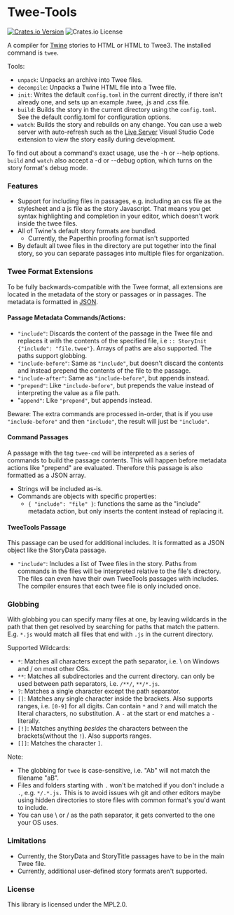 # Twee-Tools

[![Crates.io Version](https://img.shields.io/crates/v/twee-tools)](https://crates.io/crates/twee-tools)
![Crates.io License](https://img.shields.io/crates/l/twee-tools)


A compiler for [Twine](https://twinery.org/) stories to HTML or HTML to Twee3. The installed command is `twee`.

Tools:

- `unpack`: Unpacks an archive into Twee files.
- `decompile`: Unpacks a Twine HTML file into a Twee file.
- `init`: Writes the default `config.toml` in the current directly, if there isn't already one, and sets up an example .twee, .js and .css file.
- `build`: Builds the story in the current directory using the `config.toml`. See the default config.toml for configuration options.
- `watch`: Builds the story and rebuilds on any change. You can use a web server with auto-refresh such as the [Live Server](https://marketplace.visualstudio.com/items?itemName=ritwickdey.LiveServer) Visual Studio Code extension to view the story easily during development.

To find out about a command's exact usage, use the -h or --help options.  
`build` and `watch` also accept a -d or --debug option, which turns on the story format's debug mode.

### Features

- Support for including files in passages, e.g. including an css file as the stylesheet and a js file as the story Javascript.
That means you get syntax highlighting and completion in your editor, which doesn't work inside the twee files.
- All of Twine's default story formats are bundled.
    - Currently, the Paperthin proofing format isn't supported
- By default all twee files in the directory are put together into the final story, so you can separate passages into multiple files for organization.


### Twee Format Extensions

To be fully backwards-compatible with the Twee format, all extensions are located in the metadata of the story or passages or in passages. The metadata is formatted in [JSON](https://www.w3schools.com/js/js_json_syntax.asp).  

#### Passage Metadata Commands/Actions:
- `"include"`: Discards the content of the passage in the Twee file and replaces it with the contents of the specified file, i.e `:: StoryInit {"include": "file.twee"}`. Arrays of paths are also supported. The paths support globbing.
- `"include-before"`: Same as `"include"`, but doesn't discard the contents and instead prepend the contents of the file to the passage.
- `"include-after"`: Same as `"include-before"`, but appends instead.
- `"prepend"`: Like `"include-before"`, but prepends the value instead of interpreting the value as a file path.
- "`append"`: Like `"prepend"`, but appends instead.

Beware: The extra commands are processed in-order, that is if you use `"include-before"` and then `"include"`, the result will just be `"include"`.

#### Command Passages

A passage with the tag `twee-cmd` will be interpreted as a series of commands to build the passage contents. This will happen before metadata actions like "prepend" are evaluated. Therefore this passage is also formatted as a JSON array.

- Strings will be included as-is.
- Commands are objects with specific properties:
    - `{ "include": "file" }`: functions the same as the "include" metadata action, but only inserts the content instead of replacing it.


#### TweeTools Passage
This passage can be used for additional includes. It is formatted as a JSON object like the StoryData passage.

- `"include"`: Includes a list of Twee files in the story. Paths from commands in the files will be interpreted relative to the file's directory. The files can even have their own TweeTools passages with includes. The compiler ensures that each twee file is only included once.



### Globbing

With globbing you can specify many files at one, by leaving wildcards in the path that then get resolved by searching for paths that match the pattern.  
E.g. `*.js` would match all files that end with `.js` in the current directory.  
  
Supported Wildcards:
- `*`: Matches all characters except the path separator, i.e. \ on Windows and / on most other OSs.
- `**`: Matches all subdirectories and the current directory. can only be used between path separators, i.e. `/**/`, `**/*.js`.
- `?`: Matches a single character except the path separator.
- `[]`: Matches any single character inside the brackets. Also supports ranges, i.e. `[0-9]` for all digits. Can contain `*` and `?` and will match the literal characters, no substitution. A `-` at the start or end matches a `-` literally.
- `[!]`: Matches anything *besides* the characters between the brackets(without the `!`). Also supports ranges.
- `[]]`: Matches the character `]`.


Note:
- The globbing for `twee` is case-sensitive, i.e. "Ab" will not match the filename "aB".
- Files and folders starting with `.` won't be matched if you don't include a `.`, e.g. `*/.*.js.` This is to avoid issues wih git and other editors maybe using hidden directories to store files with common format's you'd want to include.
- You can use \ or / as the path separator, it gets converted to the one your OS uses.

### Limitations

- Currently, the StoryData and StoryTitle passages have to be in the main Twee file.
- Currently, additional user-defined story formats aren't supported.

### License
This library is licensed under the MPL2.0.
